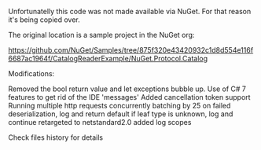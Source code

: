 Unfortunatelly this code was not made available via NuGet.
For that reason it's being copied over.

The original location is a sample project in the NuGet org:

https://github.com/NuGet/Samples/tree/875f320e43420932c1d8d554e116f6687ac1964f/CatalogReaderExample/NuGet.Protocol.Catalog

Modifications:

Removed the bool return value and let exceptions bubble up.
Use of C# 7  features to get rid of the IDE 'messages'
Added cancellation token support
Running multiple http requests concurrently
batching by 25
on failed deserialization, log and return default
if leaf type is unknown, log and continue
retargeted to netstandard2.0
added log scopes

Check files history for details
